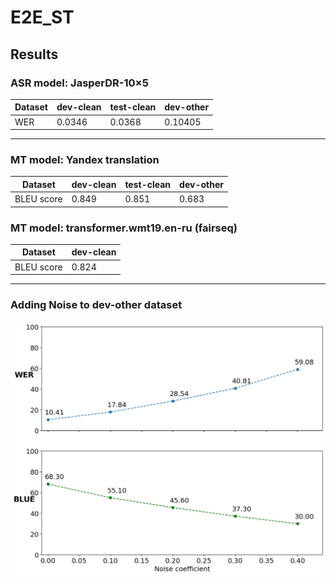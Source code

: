 # E2E_ST

## Results

### ASR model: JasperDR-10×5 

Dataset| dev-clean | test-clean | dev-other 
--- | --- | --- | --- |
WER | 0.0346 | 0.0368 | 0.10405

____________________________________________________________
### MT model: Yandex translation

Dataset| dev-clean | test-clean | dev-other 
--- | --- | --- | --- |
BLEU score | 0.849 | 0.851 | 0.683

### MT model: transformer.wmt19.en-ru (fairseq)

Dataset| dev-clean |
--- | --- |
BLEU score | 0.824 | 
____________________________________________________________
### Adding Noise to dev-other dataset

<p align="left">
<img src="images/res_noise.png" width=800>
</p>
